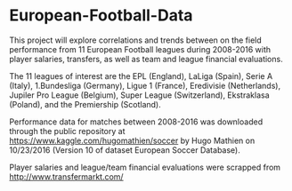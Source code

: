 # European-Football-Data

This project will explore correlations and trends between on the field performance from 11 European Football leagues during 2008-2016 with player salaries, transfers, as well as team and league financial evaluations. 

The 11 leagues of interest are the EPL (England), LaLiga (Spain), Serie A (Italy), 1.Bundesliga (Germany), Ligue 1 (France), Eredivisie (Netherlands),  Jupiler Pro League (Belgium), Super League (Switzerland), Ekstraklasa (Poland), and the Premiership (Scotland).

Performance data for matches between 2008-2016 was downloaded through the public repository at https://www.kaggle.com/hugomathien/soccer by Hugo Mathien on 10/23/2016 (Version 10 of dataset European Soccer Database).

Player salaries and league/team financial evaluations were scrapped from http://www.transfermarkt.com/
